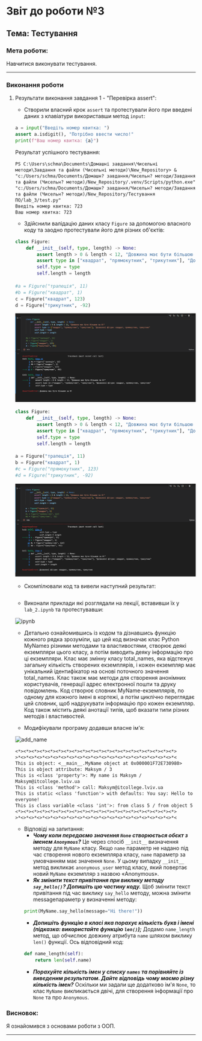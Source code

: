 # Звіт до роботи №3
## Тема: Тестування
### Мета роботи: 
Навчитися виконувати тестування.

---
### Виконання роботи
1. Результати виконання завдання 1 - "Перевірка assert":
    - Створили власний крок `assert` та протестували його при введені даних з клавіатури використавши метод `input`:

    ```python
    a = input("Введіть номер квитка: ")
    assert a.isdigit(), "Потрібно ввести число!"
    print(f"Ваш номер квитка: {a}")
    ```
    Результат успішного тестування:
    ```
    PS C:\Users\schma\Documents\Домашні завдання\Чисельні методи\Завдання та файли (Чисельні методи)\New_Repository> & "c:/Users/schma/Documents/Домашн? завдання/Чисельн? методи/Завдання та файли (Чисельн? методи)/New_Repository/.venv/Scripts/python.exe" "c:/Users/schma/Documents/Домашн? завдання/Чисельн? методи/Завдання та файли (Чисельн? методи)/New_Repository/Тестування ПО/lab_3/test.py"
    Введіть номер квитка: 723
    Ваш номер квитка: 723
    ```

    - Здійснили валідацію даних класу `Figure` за допомогою власного коду та заодно протестували його для різних об'єктів:

    ```python
    class Figure:
        def __init__(self, type, length) -> None:
            assert length > 0 & length < 12, "Довжина має бути більшою за 0!"
            assert type in ["квадрат", "прямокутник", "трикутник"], "Дозволені фігури: квадрат, прямокутник, трикутник"
            self.type = type
            self.length = length

    #a = Figure("трапеція", 11)
    #b = Figure("квадрат", 1)
    c = Figure("квадрат", 123)
    d = Figure("трикутник", -92)
    ``` 
    ![assert1](images/assert1.png "assert1")

    ```python
    class Figure:
        def __init__(self, type, length) -> None:
            assert length > 0 & length < 12, "Довжина має бути більшою за 0!"
            assert type in ["квадрат", "прямокутник", "трикутник"], "Дозволені фігури: квадрат, прямокутник, трикутник"
            self.type = type
            self.length = length

    a = Figure("трапеція", 11)
    b = Figure("квадрат", 1)
    #c = Figure("прямокутник", 123)
    #d = Figure("трикутник", -92)
    ```
    ![assert2](images/assert2.png "assert2")

    - Скомпілювали код та вивели наступний результат:

    ```
   
    ```

    - Виконали приклади які розглядали на лекції, вставивши їх у `lab_2.ipynb` та протестувавши:

    ![ipynb](images/ipynb.png "ipynb")

    - Детально ознайомившись із кодом та дізнавшись функцію кожного рядка зрозуміли, що цей код визначає клас Python MyNameз різними методами та властивостями, створює деякі екземпляри цього класу, а потім виводить деяку інформацію про ці екземпляри. Клас має змінну класу total_names, яка відстежує загальну кількість створених екземплярів, і кожен екземпляр має унікальний ідентифікатор на основі поточного значення total_names. Клас також має методи для створення анонімних користувачів, генерації адрес електронної пошти та друку повідомлень. Код створює словник MyName-екземплярів, по одному для кожного імені в кортежі, а потім циклічно переглядає цей словник, щоб надрукувати інформацію про кожен екземпляр. Код також містить деякі анотації типів, щоб вказати типи різних методів і властивостей.

    - Модифікували програму додавши власне ім'я:

    ![add_name](images/add_name.png "add_name")

    ```
    <*><*><*><*><*><*><*><*><*><*><*><*><*><*><*><*><*><*><*><*>
    >*<>*<>*<>*<>*<>*<>*<>*<>*<>*<>*<>*<>*<>*<>*<>*<>*<>*<>*<>*<
    This is object: <__main__.MyName object at 0x000001F72E730980>
    This is object attribute: Maksym / 3
    This is <class 'property'>: My name is Maksym / Maksym@itcollege.lviv.ua
    This is <class 'method'> call: Maksym@itcollege.lviv.ua
    This is static <class 'function'> with defaults: You say: Hello to everyone!
    This is class variable <class 'int'>: from class 5 / from object 5
    <*><*><*><*><*><*><*><*><*><*><*><*><*><*><*><*><*><*><*><*>
    >*<>*<>*<>*<>*<>*<>*<>*<>*<>*<>*<>*<>*<>*<>*<>*<>*<>*<>*<>*<
    ```

    - Відповіді на запитання:
        - ***Чому коли передаємо значення `None` створюється обєкт з іменем `Anonymous`?*** 
        Це через спосіб `__init__` визначення методу для `MyName` класу. Якщо `name` параметр не надано під час створення нового екземпляра класу, `name` параметр за умовчанням має значення `None`. У цьому випадку `__init__` метод викликає `anonymous_user` метод класу, який повертає новий `MyName` екземпляр з назвою «Anonymous».
        - ***Як змінити текст привітання при виклику методу `say_hello()`? Допишіть цю частину коду.***
        Щоб змінити текст привітання під час виклику `say_hello` методу, можна змінити messageпараметр у визначенні методу:
        ```python
        print(MyName.say_hello(message="Hi there!"))
        ```
        - ***Допишіть функцію в класі яка порахує кількість букв і імені (підказка: використайте функцію `len()`);***
        Додамо `name_length` метод, що обчислює довжину атрибута `name` шляхом виклику `len()` функції. Ось відповідний код:
        ```python
        def name_length(self):
            return len(self.name)
        ```
        - ***Порахуйте кількість імен у списку `names` та порівняйте із виведеним результатом. Дайте відповідь чому маємо різну кількість імен?***
        Оскільки ми задали ще додатково ім'я `None`, то клас `MyName` викликається двічі, для створення інформації про `None` та про `Anonymous`.   

### Висновок: 
Я ознайомився з основами роботи з ООП.

---